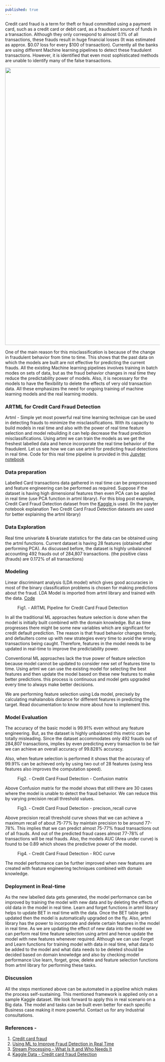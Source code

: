 ```yaml
---
published: true
---
```

Credit card fraud is a term for theft or fraud committed using a payment card, such as a credit card or debit card, as a fraudulent source of funds in a transaction. Although they only correspond to almost 0.1% of all transactions, these frauds result in huge financial losses (It was estimated as approx. $0.07 loss for every $100 of transaction). Currently all the banks are using different Machine learning pipelines to detect these fraudulent transactions. However, it is identified that even most sophisticated methods are unable to identify many of the false transactions. 

<p align="center">
	<img src="{{ '/assets/img/banner_credit.PNG' | prepend: site.baseurl }}" alt=""  width="900"/> 
</p>

One of the main reason for this misclassification is because of the change in fraudulent behavior from time to time. This shows that the past data on which the models are built are not effective for predicting the current frauds. All the existing Machine learning pipelines involves training in batch modes on sets of data, but as the fraud behavior changes in real time they reduce the predictability power of models. Also, it is necessary for the models to have the flexibility to delete the effects of very old transaction data. All these emphasizes the need for ongoing training of machine learning models and the real learning models. 

### ARTML for Credit Card Fraud Detection


Artml - Simple yet most powerful real time learning technique can be used in detecting frauds to minimize the misclassifications. With its capacity to build models in real time and also with the power of real time feature selection and model rebuilding it can help decrease the fraud prediction misclassifications. Using artml we can train the models as we get the freshest labelled data and hence incorporate the real time behavior of the fraudulent.
Let us see how we can use artml for predicting fraud detections in real time. Code for this real time pipeline is provided in this [Jupyter notebook](https://github.com/AdaptiveMachineLearning/artml/blob/master/examples/artml_creditdefault_detection.ipynb)

### Data preparation

Labelled Card transactions data gathered in real time can be preprocessed and feature engineering can be performed as required. Suppose if the dataset is having high dimensional features then even PCA can be applied in real time (use PCA function in artml library).
For this blog post example, Credit Card Fraud Detection dataset from the [Kaggle ](https://www.kaggle.com/mlg-ulb/creditcardfraud)is used. (In the jupyter notebook explanation Two Credit Card Fraud Detection datasets are used for better explaining the artml library)

### Data Exploration

Real time univariate & bivariate statistics for the data can be obtained using the artml functions. Current dataset is having 28 features (obtained after performing PCA). 
As discussed before, the dataset is highly unbalanced accounting 492 frauds out of 284,807 transactions. (the positive class (frauds) are 0.172% of all transactions)

### Modeling

Linear discriminant analysis (LDA model) which gives good accuracies in most of the binary classification problems is chosen for making predictions about the fraud. LDA Model is imported from artml library and trained with the data. [Code](https://github.com/AdaptiveMachineLearning/artml/blob/master/examples/artml_creditdefault_detection.ipynb)

<figure>
	<img src="{{ '/assets/img/credit_pipeline.PNG' | prepend: site.baseurl }}" alt=""> 
	<figcaption>Fig1. - ARTML Pipeline for Credit Card Fraud Detection </figcaption>
</figure>

In all the traditional ML approaches feature selection is done when the model is initially built combined with the domain knowledge. But as time progresses there might be some new variables which are significant for credit default prediction. The reason is that fraud behavior changes timely, and defaulters come up with new strategies every time to avoid the wrong transactions being caught. Therefore, features in the model needs to be updated in real-time to improve the predictability power.

Conventional ML approaches lack the true power of feature selection because model cannot be updated to consider new set of features time to time. Using artml we can use the existing model for selecting the best features and then update the model based on these new features to make better predictions. this process is continuous and model gets upgraded every time to always make better decisions.

We are performing feature selection using Lda model, precisely by calculating mahalanobis distance for different features in predicting the target. Read documentation to know more about how to implement this.

### Model Evaluation

The accuracy of the basic model is 99.91% even without any feature engineering. But, as the dataset is highly unbalanced this metric can be totally misleading. Since the dataset accommodates only 492 frauds out of 284,807 transactions, implies by even predicting every transaction to be fair we can achieve an overall accuracy of 99.828% accuracy. 

Also, when feature selection is performed it shows that the accuracy of 99.91% can be achieved only by using two out of 28 features (using less features also improves the computation speed).  


<figure>
	<img src="{{ '/assets/img/credit_default_matrix.PNG' | prepend: site.baseurl }}" alt=""> 
	<figcaption>Fig2. - Credit Card Fraud Detection - Confusion matrix </figcaption>
</figure>


Above Confusion matrix for the model shows that still there are 30 cases where the model is unable to detect the fraud behavior. We can reduce this by varying precision recall threshold values.  

<figure>
	<img src="{{ '/assets/img/precison_recall_credit.PNG' | prepend: site.baseurl }}" alt=""> 
	<figcaption>Fig3. - Credit Card Fraud Detection - precison_recall curve</figcaption>
</figure>

Above precision recall threshold curve shows that we can achieve a maximum recall of about 75-77% by maintain precision to be around 77-78%. This implies that we can predict almost 75-77% fraud transactions out of all frauds. And out of the predicted fraud cases almost 77-78% of transactions will be real frauds. Also, the models AUC (Area under curve) is found to be 0.89 which shows the predictive power of the model.

<figure>
	<img src="{{ '/assets/img/auc_credit.PNG' | prepend: site.baseurl }}" alt=""> 
	<figcaption>Fig4. - Credit Card Fraud Detection - ROC curve</figcaption>
</figure>

The model performance can be further improved when new features are created with feature engineering techniques combined with domain knowledge.

### Deployment in Real-time

As the new labelled data gets generated, the model performance can be improved by training the model with new data and by deleting the effects of old data in the model in real time. Learn and forget functions in artml library helps to update BET in real time with the data. Once the BET table gets updated then the model is automatically upgraded on the fly. Also, artml library has the power to incorporate and delete certain features in the model in real time. As we are updating the effect of new data into the model we can perform real time feature selection using artml and hence update the model with new features whenever required. Although we can use Forget and Learn functions for training model with data in real time, what data to be added to the model and what data needs to be deleted should be decided based on domain knowledge and also by checking model performance Use learn, forget, grow, delete and feature selection functions from artml library for performing these tasks.

### Discussion

All the steps mentioned above can be automated in a pipeline which makes the process self-sustaining. This mentioned framework is applied only on a sample Kaggle dataset. We look forward to apply this in real scenario on a Big data. The model and tasks can be built even better for each specific Business case making it more powerful. Contact us for any Industrial consultations.

### References -

1. [Credit card fraud](https://en.wikipedia.org/wiki/Credit_card_fraud#Skimming) 
2. [Using ML to Improve Fraud Detection in Real Time](https://dzone.com/articles/how-machine-learning-can-improve-fraud-detection-i)
3. [Stream Processing – What Is It and Who Needs It](https://www.datasciencecentral.com/profiles/blogs/stream-processing-what-is-it-and-who-needs-it)
4. [Kaggle Data - Credit card fraud Detection](https://www.kaggle.com/mlg-ulb/creditcardfraud/kernels)
